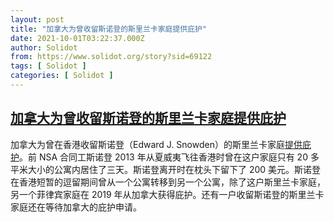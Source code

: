 ```yaml
---
layout: post
title: "加拿大为曾收留斯诺登的斯里兰卡家庭提供庇护"
date: 2021-10-01T03:22:37.000Z
author: Solidot
from: https://www.solidot.org/story?sid=69122
tags: [ Solidot ]
categories: [ Solidot ]
---
```

<!--1633058557000-->
[加拿大为曾收留斯诺登的斯里兰卡家庭提供庇护](https://www.solidot.org/story?sid=69122)
------

<div>
加拿大为曾在香港收留斯诺登（Edward J. Snowden）的斯里兰卡家庭<a href="https://www.nytimes.com/2021/09/29/world/asia/canada-asylum-snowden-refugees.html" target="_blank">提供庇护</a>。前 NSA 合同工斯诺登 2013 年从夏威夷飞往香港时曾在这户家庭只有 20 多平米大小的公寓内居住了三天。斯诺登离开时在枕头下留下了 200 美元。斯诺登在香港短暂的逗留期间曾从一个公寓转移到另一个公寓，除了这户斯里兰卡家庭，另一个菲律宾家庭在 2019 年从加拿大获得庇护。还有一户收留斯诺登的斯里兰卡家庭还在等待加拿大的庇护申请。
</div>
